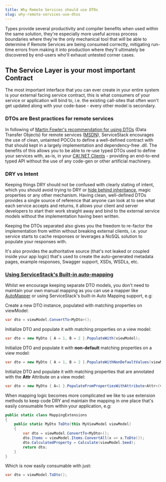 ```yaml
---
title: Why Remote Services should use DTOs
slug: why-remote-services-use-dtos
---
```


Types provide several productivity and compiler benefits when used within the same solution, they're especially more useful 
across process boundaries where they're the only mechanical tool that will be able to determine if Remote Services are being 
consumed correctly, mitigating run-time errors from making it into production where they'll ultimately be discovered by 
end-users who'll exhaust untested corner cases.

## The Service Layer is your most important Contract

The most important interface that you can ever create in your entire system is your external facing service contract, this is what consumers of your service or application will bind to, i.e. the existing call-sites that often won't get updated along with your code-base - every other model is secondary. 

### DTOs are Best practices for remote services

In following of [Martin Fowler's recommendation for using DTOs](http://martinfowler.com/eaaCatalog/dataTransferObject.html) (Data Transfer Objects) for remote services ([MSDN](http://msdn.microsoft.com/en-us/library/ff649585.aspx)), ServiceStack encourages the use of clean, untainted POCOs to define a well-defined contract with that should kept in a largely implementation and dependency-free .dll. The benefits of this allows you to be able to re-use typed DTOs used to define your services with, as-is, in your [C#/.NET Clients](/csharp-client) - providing an end-to-end typed API without the use of any code-gen or other artificial machinery.

### DRY vs Intent

Keeping things DRY should not be confused with clearly stating of intent, which you should avoid trying to DRY or [hide behind inheritance](http://ayende.com/blog/4769/code-review-guidelines-avoid-inheritance-for-properties), magic properties or any other mechanism. Having clean, well-defined DTOs provides a single source of reference that anyone can look at to see what each service accepts and returns, it allows your client and server developers to start their work straight away and bind to the external service models without the implementation having been written. 

Keeping the DTOs separated also gives you the freedom to re-factor the implementation from within without breaking external clients, i.e. your service starts to cache responses or leverages a NoSQL solution to populate your responses with.

It's also provides the authoritative source (that's not leaked or coupled inside your app logic) that's used to create the auto-generated metadata pages, example responses, Swagger support, XSDs, WSDLs, etc. 

### [Using ServiceStack's Built-in auto-mapping](/auto-mapping)

Whilst we encourage keeping separate DTO models, you don't need to maintain your own manual mapping as you can use a mapper like [AutoMapper](https://github.com/AutoMapper/AutoMapper) or using ServiceStack's built-in Auto Mapping support, e.g:

Create a new DTO instance, populated with matching properties on viewModel:

```csharp
var dto = viewModel.ConvertTo<MyDto>();
```

Initialize DTO and populate it with matching properties on a view model:

```csharp
var dto = new MyDto { A = 1, B = 2 }.PopulateWith(viewModel);
```

Initialize DTO and populate it with **non-default** matching properties on a view model:

```csharp
var dto = new MyDto { A = 1, B = 2 }.PopulateWithNonDefaultValues(viewModel);
```

Initialize DTO and populate it with matching properties that are annotated with the **Attr** Attribute on a view model:

```csharp
var dto = new MyDto { A=1 }.PopulateFromPropertiesWithAttribute<Attr>(viewModel);
```

When mapping logic becomes more complicated we like to use extension methods to keep code DRY and maintain the mapping in one place that's easily consumable from within your application, e.g:

```csharp
public static class MappingExtensions
{
    public static MyDto ToDto(this MyViewModel viewModel)
    {
        var dto = viewModel.ConvertTo<MyDto>();
        dto.Items = viewModel.Items.ConvertAll(x => x.ToDto());
        dto.CalculatedProperty = Calculate(viewModel.Seed);
        return dto;
    }
}
```

Which is now easily consumable with just:

```csharp
var dto = viewModel.ToDto();
```


  [3]: http://www.palmmedia.de/Blog/2011/8/30/ioc-container-benchmark-performance-comparison
  [4]: https://github.com/ServiceStack/ServiceStack/wiki/Clients-overview
  [5]: http://ayende.com/blog/4769/code-review-guidelines-avoid-inheritance-for-properties
  [6]: https://github.com/ServiceStack/ServiceStack/wiki/Auto-mapping
  [7]: https://github.com/AutoMapper/AutoMapper
